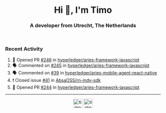 <h1 align="center">Hi 👋, I'm Timo</h1>
<h3 align="center">A developer from Utrecht, The Netherlands</h3>
<br/>
<!-- https://github.com/rahuldkjain/github-profile-readme-generator --!>

<!--  <p align="left"><img src="https://github-readme-stats.vercel.app/api?username=timoglastra&show_icons=true&count_private=true&" alt="timoglastra" /></p> --!>

<!--
Github language stats
<p align="left"><img src="https://github-readme-stats.vercel.app/api/top-langs/?username=timoglastra&layout=compact" alt="timoglastra" /><p>
-->

<!-- Codestats language stats -->
<!-- <p align="left"><img src="https://codestats-readme.vercel.app/api/top-langs/?username=timoglastra&layout=compact&language_count=12" alt="timoglastra" /><p>    --!>
  
<h3>Recent Activity</h3>

<!--START_SECTION:activity-->
1. 💪 Opened PR [#246](https://github.com/hyperledger/aries-framework-javascript/pull/246) in [hyperledger/aries-framework-javascript](https://github.com/hyperledger/aries-framework-javascript)
2. 🗣 Commented on [#245](https://github.com/hyperledger/aries-framework-javascript/issues/245) in [hyperledger/aries-framework-javascript](https://github.com/hyperledger/aries-framework-javascript)
3. 🗣 Commented on [#39](https://github.com/hyperledger/aries-mobile-agent-react-native/issues/39) in [hyperledger/aries-mobile-agent-react-native](https://github.com/hyperledger/aries-mobile-agent-react-native)
4. ❗️ Closed issue [#41](https://github.com/AbsaOSS/rn-indy-sdk/issues/41) in [AbsaOSS/rn-indy-sdk](https://github.com/AbsaOSS/rn-indy-sdk)
5. 💪 Opened PR [#244](https://github.com/hyperledger/aries-framework-javascript/pull/244) in [hyperledger/aries-framework-javascript](https://github.com/hyperledger/aries-framework-javascript)
<!--END_SECTION:activity-->

---

<p align="center">
<a href="https://twitter.com/timoglastra" target="blank"><img align="center" src="https://cdn.jsdelivr.net/npm/simple-icons@3.0.1/icons/twitter.svg" alt="timoglastra" height="30" width="30" /></a>
<a href="https://linkedin.com/in/timoglastra" target="blank"><img align="center" src="https://cdn.jsdelivr.net/npm/simple-icons@3.0.1/icons/linkedin.svg" alt="timoglastra" height="30" width="30" /></a>
</p>



